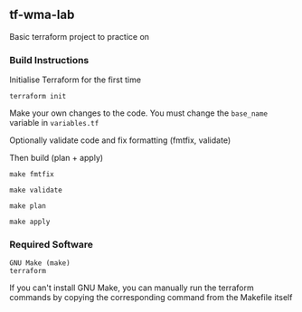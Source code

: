 ## tf-wma-lab

Basic terraform project to practice on

### Build Instructions

Initialise Terraform for the first time
```
terraform init
```

Make your own changes to the code. You must change the `base_name` variable in `variables.tf`

Optionally validate code and fix formatting (fmtfix, validate)

Then build (plan + apply)

```
make fmtfix

make validate

make plan

make apply
```

### Required Software
```
GNU Make (make)
terraform
```

If you can't install GNU Make, you can manually run the terraform commands by copying the corresponding command from the Makefile itself
